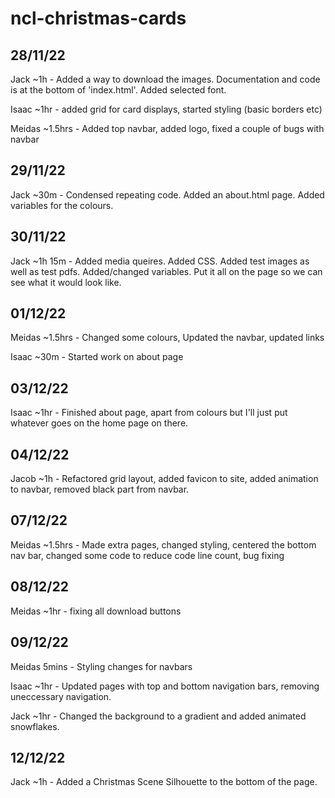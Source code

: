 # ncl-christmas-cards

## 28/11/22
Jack ~1h - Added a way to download the images. Documentation and code is at the bottom of 'index.html'. Added selected font.

Isaac ~1hr - added grid for card displays, started styling (basic borders etc)

Meidas ~1.5hrs - Added top navbar, added logo, fixed a couple of bugs with navbar

## 29/11/22
Jack ~30m - Condensed repeating code. Added an about.html page. Added variables for the colours.

## 30/11/22
Jack ~1h 15m - Added media queires. Added CSS. Added test images as well as test pdfs. Added/changed variables. Put it all on the page so we can see what it would look like.

## 01/12/22
Meidas ~1.5hrs - Changed some colours, Updated the navbar, updated links

Isaac ~30m - Started work on about page

## 03/12/22
Isaac ~1hr - Finished about page, apart from colours but I'll just put whatever goes on the home page on there.

## 04/12/22
Jacob ~1h - Refactored grid layout, added favicon to site, added animation to navbar, removed black part from navbar.

## 07/12/22
Meidas ~1.5hrs - Made extra pages, changed styling, centered the bottom nav bar, changed some code to reduce code line count, bug fixing

## 08/12/22
Meidas ~1hr - fixing all download buttons

## 09/12/22
Meidas 5mins - Styling changes for navbars

Isaac ~1hr - Updated pages with top and bottom navigation bars, removing uneccessary navigation.

Jack ~1hr - Changed the background to a gradient and added animated snowflakes.

## 12/12/22
Jack ~1h - Added a Christmas Scene Silhouette to the bottom of the page.
